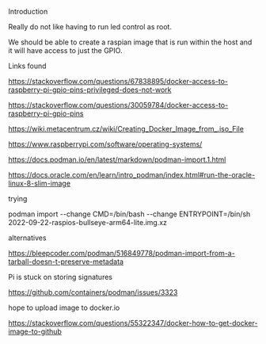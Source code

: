 Introduction

Really do not like having to run led control as root.

We should be able to create a raspian image that is run within the host and it will have access to just the GPIO.


Links found

https://stackoverflow.com/questions/67838895/docker-access-to-raspberry-pi-gpio-pins-privileged-does-not-work

https://stackoverflow.com/questions/30059784/docker-access-to-raspberry-pi-gpio-pins

https://wiki.metacentrum.cz/wiki/Creating_Docker_Image_from_.iso_File

https://www.raspberrypi.com/software/operating-systems/

https://docs.podman.io/en/latest/markdown/podman-import.1.html

https://docs.oracle.com/en/learn/intro_podman/index.html#run-the-oracle-linux-8-slim-image

trying

podman import --change CMD=/bin/bash --change ENTRYPOINT=/bin/sh 2022-09-22-raspios-bullseye-arm64-lite.img.xz

alternatives

https://bleepcoder.com/podman/516849778/podman-import-from-a-tarball-doesn-t-preserve-metadata


Pi is stuck on storing signatures

https://github.com/containers/podman/issues/3323

hope to upload image to docker.io

https://stackoverflow.com/questions/55322347/docker-how-to-get-docker-image-to-github

